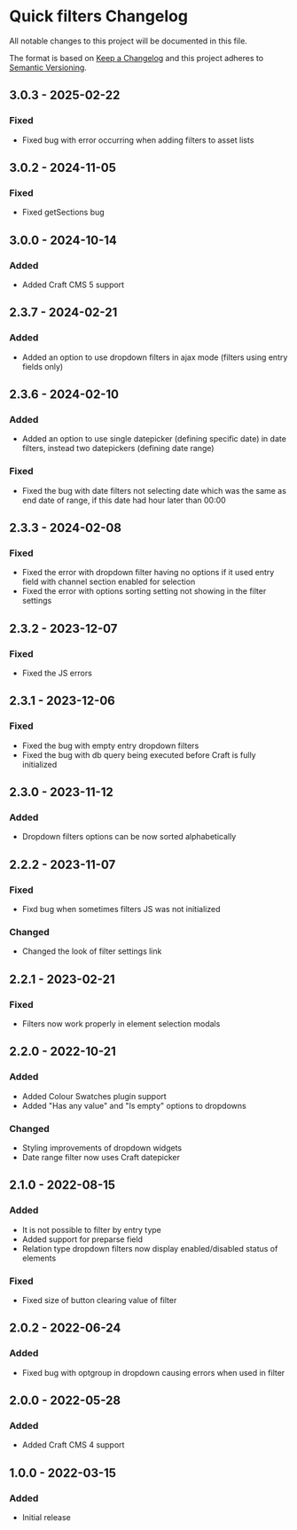 # Quick filters Changelog

All notable changes to this project will be documented in this file.

The format is based on [Keep a Changelog](http://keepachangelog.com/) and this project adheres to [Semantic Versioning](http://semver.org/).

## 3.0.3 - 2025-02-22
### Fixed
- Fixed bug with error occurring when adding filters to asset lists

## 3.0.2 - 2024-11-05
### Fixed
- Fixed getSections bug

## 3.0.0 - 2024-10-14
### Added
- Added Craft CMS 5 support

## 2.3.7 - 2024-02-21

### Added
- Added an option to use dropdown filters in ajax mode (filters using entry fields only)

## 2.3.6 - 2024-02-10

### Added
- Added an option to use single datepicker (defining specific date) in date filters, instead two datepickers (defining date range)

### Fixed
- Fixed the bug with date filters not selecting date which was the same as end date of range, if this date had hour later than 00:00

## 2.3.3 - 2024-02-08
### Fixed
- Fixed the error with dropdown filter having no options if it used entry field with channel section enabled for selection
- Fixed the error with options sorting setting not showing in the filter settings

## 2.3.2 - 2023-12-07
### Fixed
- Fixed the JS errors

## 2.3.1 - 2023-12-06
### Fixed
- Fixed the bug with empty entry dropdown filters
- Fixed the bug with db query being executed before Craft is fully initialized

## 2.3.0 - 2023-11-12
### Added
- Dropdown filters options can be now sorted alphabetically

## 2.2.2 - 2023-11-07
### Fixed
- Fixd bug when sometimes filters JS was not initialized
### Changed
- Changed the look of filter settings link

## 2.2.1 - 2023-02-21
### Fixed
- Filters now work properly in element selection modals

## 2.2.0 - 2022-10-21
### Added
- Added Colour Swatches plugin support
- Added "Has any value" and "Is empty" options to dropdowns
### Changed
- Styling improvements of dropdown widgets
- Date range filter now uses Craft datepicker

## 2.1.0 - 2022-08-15
### Added
- It is not possible to filter by entry type
- Added support for preparse field
- Relation type dropdown filters now display enabled/disabled status of elements
### Fixed
- Fixed size of button clearing value of filter

## 2.0.2 - 2022-06-24
### Added
- Fixed bug with optgroup in dropdown causing errors when used in filter

## 2.0.0 - 2022-05-28
### Added
- Added Craft CMS 4 support

## 1.0.0 - 2022-03-15
### Added
- Initial release
